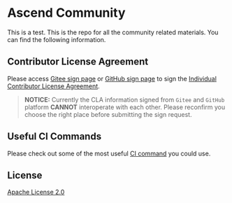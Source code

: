 # Ascend Community
This is a test.
This is the repo for all the community related materials. You can find the
following information.

## Contributor License Agreement

Please access [Gitee sign page](https://clasign.osinfra.cn/sign/Z2l0ZWUlMkZhc2NlbmQ=)
or [GitHub sign page](https://clasign.osinfra.cn/sign/Z2l0aHViJTJGQXNjZW5k)
to sign the [Individual Contributor License Agreement](ICLA.txt).

> **NOTICE:** Currently the CLA information signed from `Gitee` and `GitHub` platform
**CANNOT** interoperate with each other. Please reconfirm you choose the right place
before submitting the sign request.

## Useful CI Commands

Please check out some of the most useful [CI command](command.md)
you could use.

## License

[Apache License 2.0](LICENSE)

